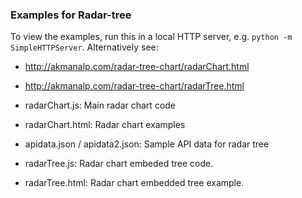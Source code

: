 ### Examples for Radar-tree

To view the examples, run this in a local HTTP server, e.g. `python -m
SimpleHTTPServer`. Alternatively see:

- http://akmanalp.com/radar-tree-chart/radarChart.html
- http://akmanalp.com/radar-tree-chart/radarTree.html

- radarChart.js: Main radar chart code
- radarChart.html: Radar chart examples
- apidata.json / apidata2.json: Sample API data for radar tree
- radarTree.js: Radar chart embeded tree code.
- radarTree.html: Radar chart embedded tree example.
